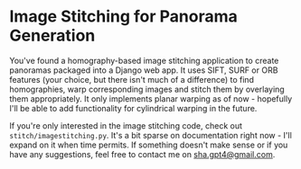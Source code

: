 # Image Stitching for Panorama Generation
You've found a homography-based image stitching application to create panoramas packaged into a Django web app. It uses SIFT, SURF or ORB features (your choice, but there isn't much of a difference) to find homographies, warp corresponding images and stitch them by overlaying them appropriately. It only implements planar warping as of now - hopefully I'll be able to add functionality for cylindrical warping in the future.

If you're only interested in the image stitching code, check out ``stitch/imagestitching.py``. It's a bit sparse on documentation right now - I'll expand on it when time permits. If something doesn't make sense or if you have any suggestions, feel free to contact me on sha.gpt4@gmail.com.
